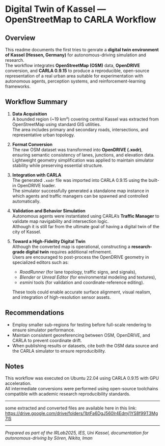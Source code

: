 # Digital Twin of Kassel — OpenStreetMap to CARLA Workflow

## Overview
This readme documents the first tries to genrate a **digital twin environment of Kassel (Hessen, Germany)** for autonomous-driving simulation and research.  
The workflow integrates **OpenStreetMap (OSM)** data, **OpenDRIVE** conversion, and **CARLA 0.9.15** to produce a reproducible, open-source representation of a real urban area suitable for experimentation with autonomous agents, perception systems, and reinforcement-learning frameworks.

## Workflow Summary
1. **Data Acquisition**  
   A bounded region (~19 km²) covering central Kassel was extracted from OpenStreetMap using standard GIS utilities.  
   The area includes primary and secondary roads, intersections, and representative urban topology.

2. **Format Conversion**  
   The raw OSM dataset was transformed into **OpenDRIVE (.xodr)**, ensuring semantic consistency of lanes, junctions, and elevation data.  
   Lightweight geometry simplification was applied to maintain simulator stability while preserving essential structure.

3. **Integration with CARLA**  
   The generated `.xodr` file was imported into CARLA 0.9.15 using the built-in OpenDRIVE loader.  
   The simulator successfully generated a standalone map instance in which agents and traffic managers can be spawned and controlled automatically.

4. **Validation and Behavior Simulation**  
   Autonomous agents were instantiated using CARLA’s **Traffic Manager** to validate map navigability and intersection logic.  
   Although it is still far from the ultimate goal of having a digital twin of the city of Kassel.

5. **Toward a High-Fidelity Digital Twin**  
   Although the converted map is operational, constructing a **research-grade digital twin** requires additional refinement.  
   Users are encouraged to post-process the OpenDRIVE geometry in specialized editors such as:
   - *RoadRunner* (for lane topology, traffic signs, and signals),
   - *Blender* or *Unreal Editor* (for environmental modeling and textures),
   - *esmini* tools (for validation and coordinate-reference editing).

   These tools could enable accurate surface alignment, visual realism, and integration of high-resolution sensor assets.

## Recommendations
- Employ smaller sub-regions for testing before full-scale rendering to ensure simulator performance.  
- Maintain consistent georeferencing between OSM, OpenDRIVE, and CARLA to prevent coordinate drift.  
- When publishing results or datasets, cite both the OSM data source and the CARLA simulator to ensure reproducibility.

## Notes
This workflow was executed on Ubuntu 22.04 using CARLA 0.9.15 with GPU acceleration.  
All intermediate conversions were performed using open-source toolchains compatible with academic research reproducibility standards.

---

some extracted and converted files are available here in this link:
https://drive.google.com/drive/folders/1btFa6DgJ560lr4Edmj1YS8f99T3Mg7lS

---

*Prepared as part of the IRLab2025, IES, Uni Kassel, documentation for autonomous-driving by Sören, Nikita, Iman*
